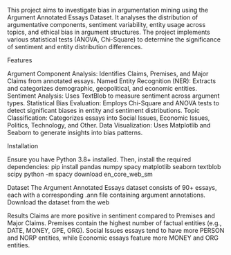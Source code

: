 This project aims to investigate bias in argumentation mining using the Argument Annotated Essays Dataset. It analyses the distribution of argumentative components, sentiment variability, entity usage across topics, and ethical bias in argument structures. The project implements various statistical tests (ANOVA, Chi-Square) to determine the significance of sentiment and entity distribution differences.

Features

Argument Component Analysis: Identifies Claims, Premises, and Major Claims from annotated essays.
Named Entity Recognition (NER): Extracts and categorizes demographic, geopolitical, and economic entities.
Sentiment Analysis: Uses TextBlob to measure sentiment across argument types.
Statistical Bias Evaluation: Employs Chi-Square and ANOVA tests to detect significant biases in entity and sentiment distributions.
Topic Classification: Categorizes essays into Social Issues, Economic Issues, Politics, Technology, and Other.
Data Visualization: Uses Matplotlib and Seaborn to generate insights into bias patterns.

Installation

Ensure you have Python 3.8+ installed. Then, install the required dependencies:
pip install pandas numpy spacy matplotlib seaborn textblob scipy
python -m spacy download en_core_web_sm

Dataset
The Argument Annotated Essays dataset consists of 90+ essays, each with a corresponding .ann file containing argument annotations. Download the dataset from the web

Results
Claims are more positive in sentiment compared to Premises and Major Claims.
Premises contain the highest number of factual entities (e.g., DATE, MONEY, GPE, ORG).
Social Issues essays tend to have more PERSON and NORP entities, while Economic essays feature more MONEY and ORG entities.

